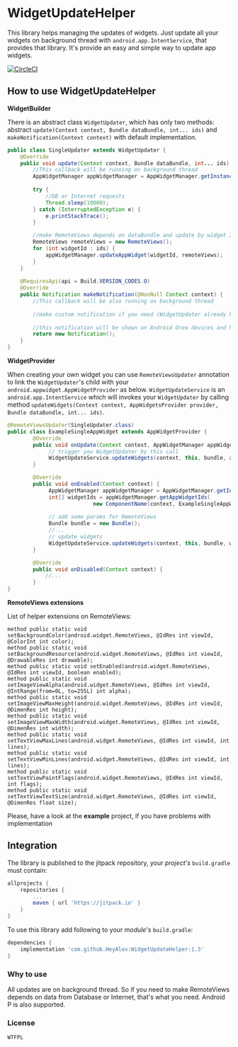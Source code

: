 # WidgetUpdateHelper

This library helps managing the updates of widgets. Just update all your widgets on background thread with `android.app.IntentService`, that provides that library.
It's provide an easy and simple way to update app widgets.

[![CircleCI](https://circleci.com/gh/HeyAlex/WidgetUpdateHelper.svg?style=svg)](https://circleci.com/gh/HeyAlex/WidgetUpdateHelper)

## How to use WidgetUpdateHelper

**WidgetBuilder**

There is an abstract class `WidgetUpdater`, which has only two methods: abstract `update(Context context, Bundle dataBundle, int... ids)` and `makeNotification(Context context)` with default implementation.


```java
public class SingleUpdater extends WidgetUpdater {
    @Override
    public void update(Context context, Bundle dataBundle, int... ids) {
        //This callback will be running on background thread
        AppWidgetManager appWidgetManager = AppWidgetManager.getInstance(context);
       
        try {
            //DB or Internet requests
            Thread.sleep(10000);
        } catch (InterruptedException e) {
            e.printStackTrace();
        }

        //make RemoteViews depends on dataBundle and update by widget ID
        RemoteViews remoteViews = new RemoteViews();
        for (int widgetId : ids) {
            appWidgetManager.updateAppWidget(widgetId, remoteViews);
        }
    }
    
    @RequiresApi(api = Build.VERSION_CODES.O)
    @Override
    public Notification makeNotification(@NonNull Context context) {
        //This callback will be also running on background thread
        
        //make custom notification if you need (WidgetUpdater already has default implementation)
        
        //this notification will be shown on Android Oreo devices and higher (don't forget about NotificationChannel)
        return new Notification();
    }
}
```

**WidgetProvider**

When creating your own widget you can use `RemoteViewsUpdater` annotation to link the `WidgetUpdater`'s child with your `android.appwidget.AppWidgetProvider` as below.
`WidgetUpdateService` is an `android.app.IntentService` which will invokes your `WidgetUpdater` by calling method `updateWidgets(Context context, AppWidgetsProvider provider, Bundle dataBundle, int... ids)`.

```java
@RemoteViewsUpdater(SingleUpdater.class)
public class ExampleSingleAppWidget extends AppWidgetProvider {
        @Override
        public void onUpdate(Context context, AppWidgetManager appWidgetManager, int[] appWidgetIds) {
             // trigger you WidgetUpdater by this call
             WidgetUpdateService.updateWidgets(context, this, bundle, appWidgetIds);
        }

        @Override
        public void onEnabled(Context context) {
             AppWidgetManager appWidgetManager = AppWidgetManager.getInstance(context);
             int[] widgetIds = appWidgetManager.getAppWidgetIds(
                           new ComponentName(context, ExampleSingleAppWidget.class));
           
             // add some params for RemoteViews
             Bundle bundle = new Bundle();
             //...
             // update widgets
             WidgetUpdateService.updateWidgets(context, this, bundle, widgetIds);
        }

        @Override
        public void onDisabled(Context context) {
            //...
        }
}
```

**RemoteViews extensions**

List of helper extensions on RemoteViews:
```
method public static void setBackgroundColor(android.widget.RemoteViews, @IdRes int viewId, @ColorInt int color);
method public static void setBackgroundResource(android.widget.RemoteViews, @IdRes int viewId, @DrawableRes int drawable);
method public static void setEnabled(android.widget.RemoteViews, @IdRes int viewId, boolean enabled);
method public static void setImageViewAlpha(android.widget.RemoteViews, @IdRes int viewId, @IntRange(from=0L, to=255L) int alpha);
method public static void setImageViewMaxHeight(android.widget.RemoteViews, @IdRes int viewId, @DimenRes int height);
method public static void setImageViewMaxWidth(android.widget.RemoteViews, @IdRes int viewId, @DimenRes int width);
method public static void setTextViewMaxLines(android.widget.RemoteViews, @IdRes int viewId, int lines);
method public static void setTextViewMinLines(android.widget.RemoteViews, @IdRes int viewId, int lines);
method public static void setTextViewPaintFlags(android.widget.RemoteViews, @IdRes int viewId, int flags);
method public static void setTextViewTextSize(android.widget.RemoteViews, @IdRes int viewId, @DimenRes float size);
```

Please, have a look at the **example** project, if you have problems with implementation 

## Integration
The library is published to the jitpack repository, your *project's* `build.gradle` must contain:

```groovy
allprojects {
	repositories {
		...
		maven { url 'https://jitpack.io' }
	}
}
```

To use this library add following to your *module's* `build.gradle`:

```groovy
dependencies {
    implementation 'com.github.HeyAlex:WidgetUpdateHelper:1.3'
}
```

### Why to use
All updates are on background thread. So if you need to make RemoteViews depends on data from Database or Internet, that's what you need.
Android P is also supported.

### License
```Text
WTFPL
```

